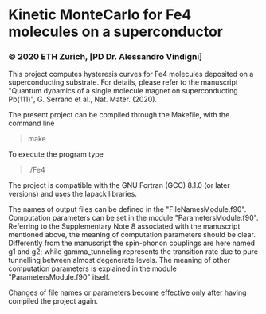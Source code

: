 # Kinetic MonteCarlo for Fe4 molecules on a superconductor
### © 2020 ETH Zurich, [PD Dr. Alessandro Vindigni]
This project computes hysteresis curves for Fe4 molecules deposited on a superconducting substrate. 
For details, please refer to the manuscript "Quantum dynamics of a single molecule magnet on superconducting Pb(111)", G. Serrano et al., Nat. Mater. (2020).
 
The present project can be compiled through the Makefile, with the command line
> make   

To execute the program type
> ./Fe4

The project is compatible with the GNU Fortran (GCC) 8.1.0 (or later versions) and uses the lapack libraries. 

The names of output files can be defined in the "FileNamesModule.f90". 
Computation parameters can be set in the module "ParametersModule.f90". 
Referring to the Supplementary Note 8 associated with the manuscript mentioned above, the meaning of computation parameters should be clear. 
Differently from the manuscript the spin-phonon couplings are here named g1 and g2; while gamma_tunneling represents the transition rate due to pure tunnelling between almost degenerate levels. The meaning of other computation parameters is explained in the module "ParametersModule.f90" itself.  

Changes of file names or parameters become effective only after having compiled the project again. 
